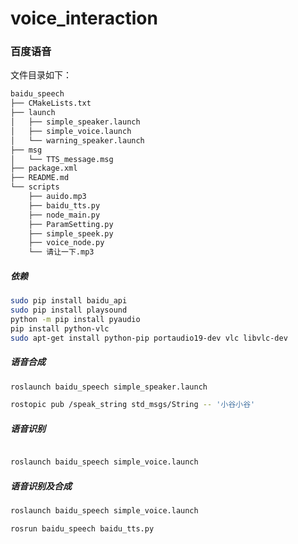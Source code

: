 # voice_interaction
### 百度语音
文件目录如下：
```bash
baidu_speech
├── CMakeLists.txt
├── launch
│   ├── simple_speaker.launch
│   ├── simple_voice.launch
│   └── warning_speaker.launch
├── msg
│   └── TTS_message.msg
├── package.xml
├── README.md
└── scripts
    ├── auido.mp3
    ├── baidu_tts.py
    ├── node_main.py
    ├── ParamSetting.py
    ├── simple_speek.py
    ├── voice_node.py
    └── 请让一下.mp3
```

##### 依赖
```bash
sudo pip install baidu_api
sudo pip install playsound
python -m pip install pyaudio
pip install python-vlc
sudo apt-get install python-pip portaudio19-dev vlc libvlc-dev
```
##### 语音合成

```bash
roslaunch baidu_speech simple_speaker.launch 

rostopic pub /speak_string std_msgs/String -- '小谷小谷'
```

##### 语音识别

```bash

roslaunch baidu_speech simple_voice.launch

```

##### 语音识别及合成
```bash
roslaunch baidu_speech simple_voice.launch

rosrun baidu_speech baidu_tts.py
```







